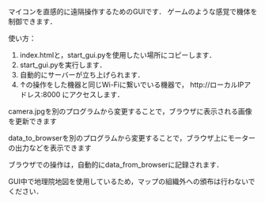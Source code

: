 マイコンを直感的に遠隔操作するためのGUIです．
ゲームのような感覚で機体を制御できます．

使い方：
1. index.htmlと，start_gui.pyを使用したい場所にコピーします．
2. start_gui.pyを実行します．
3. 自動的にサーバーが立ち上げられます．
4. ↑の操作をした機器と同じWi-Fiに繋いでいる機器で， http://ローカルIPアドレス:8000 にアクセスします．

camera.jpgを別のプログラムから変更することで，ブラウザに表示される画像を更新できます

data_to_browserを別のプログラムから変更することで，ブラウザ上にモーターの出力などを表示できます

ブラウザでの操作は，自動的にdata_from_browserに記録されます．

GUI中で地理院地図を使用しているため，マップの組織外への頒布は行わないでください．